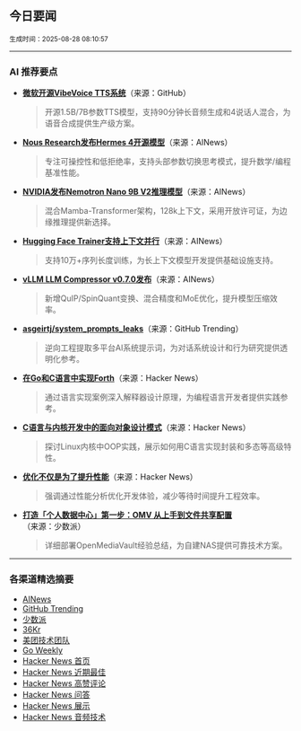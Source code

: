 ## 今日要闻

<sub> 生成时间：2025-08-28 08:10:57</sub>


---

### AI 推荐要点

- **[微软开源VibeVoice TTS系统](https://github.com/microsoft/VibeVoice)**（来源：GitHub）  
  > 开源1.5B/7B参数TTS模型，支持90分钟长音频生成和4说话人混合，为语音合成提供生产级方案。

- **[Nous Research发布Hermes 4开源模型](https://twitter.com/NousResearch/status/1960416954457710982)**（来源：AINews）  
  > 专注可操控性和低拒绝率，支持头部参数切换思考模式，提升数学/编程基准性能。

- **[NVIDIA发布Nemotron Nano 9B V2推理模型](https://twitter.com/dl_weekly/status/1960321337248944130)**（来源：AINews）  
  > 混合Mamba-Transformer架构，128k上下文，采用开放许可证，为边缘推理提供新选择。

- **[Hugging Face Trainer支持上下文并行](https://twitter.com/m_sirovatka/status/1960338030902096067)**（来源：AINews）  
  > 支持10万+序列长度训练，为长上下文模型开发提供基础设施支持。

- **[vLLM LLM Compressor v0.7.0发布](https://twitter.com/vllm_project/status/1960432740672921934)**（来源：AINews）  
  > 新增QuIP/SpinQuant变换、混合精度和MoE优化，提升模型压缩效率。

- **[asgeirtj/system_prompts_leaks](https://github.com/asgeirtj/system_prompts_leaks)**（来源：GitHub Trending）  
  > 逆向工程提取多平台AI系统提示词，为对话系统设计和行为研究提供透明化参考。

- **[在Go和C语言中实现Forth](https://news.ycombinator.com/item?id=45039301)**（来源：Hacker News）  
  > 通过语言实现案例深入解释器设计原理，为编程语言开发者提供实践参考。

- **[C语言与内核开发中的面向对象设计模式](https://news.ycombinator.com/item?id=45023857)**（来源：Hacker News）  
  > 探讨Linux内核中OOP实践，展示如何用C语言实现封装和多态等高级特性。

- **[优化不仅是为了提升性能](https://news.ycombinator.com/item?id=45046405)**（来源：Hacker News）  
  > 强调通过性能分析优化开发体验，减少等待时间提升工程效率。

- **[打造「个人数据中心」第一步：OMV 从上手到文件共享配置](https://sspai.com/post/100313)**（来源：少数派）  
  > 详细部署OpenMediaVault经验总结，为自建NAS提供可靠技术方案。

---

### 各渠道精选摘要
- [AINews](./ai_news_summary_2025-08-28.md)
- [GitHub Trending](./github_trending_2025-08-28.md)
- [少数派](./shaoshupai_2025-08-28.md)
- [36Kr](./36kr_summary_2025-08-28.md)
- [美团技术团队](./meituan_2025-08-28.md)
- [Go Weekly](./go_weekly_2025-08-28.md)
- [Hacker News 首页](./hacker_news_frontpage_2025-08-28.md)
- [Hacker News 近期最佳](./hacker_news_best_2025-08-28.md)
- [Hacker News 高赞评论](./hacker_news_top_comments_2025-08-28.md)
- [Hacker News 问答](./hacker_news_ask_2025-08-28.md)
- [Hacker News 展示](./hacker_news_show_2025-08-28.md)
- [Hacker News 音频技术](./hacker_news_audio_tech_2025-08-28.md)